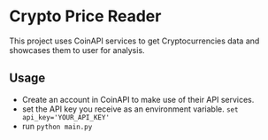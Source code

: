 # Crypto Price Reader
This project uses CoinAPI services to get Cryptocurrencies data and showcases them to user for analysis.
## Usage
- Create an account in CoinAPI to make use of their API services.
- set the API key you receive as an environment variable. `set api_key='YOUR_API_KEY'`
- run `python main.py`
